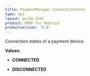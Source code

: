 ```yaml
---
title: PaymentManager.ConnectionState
type: api
layout: guide.html
product: EMDK For Android
productversion: '5.0'
---
```



Connection states of a payment device.

**Values:**

* **CONNECTED**

* **DISCONNECTED**





